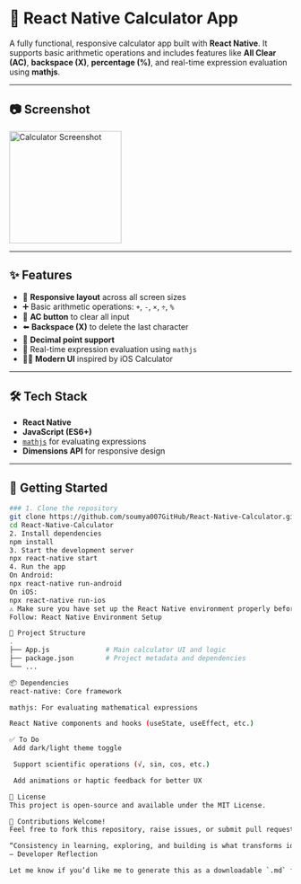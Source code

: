 # 📱 React Native Calculator App

A fully functional, responsive calculator app built with **React Native**. It supports basic arithmetic operations and includes features like **All Clear (AC)**, **backspace (X)**, **percentage (%)**, and real-time expression evaluation using **mathjs**.

---

## 📷 Screenshot

<img src="https://github.com/user-attachments/assets/22dcb0e6-313b-4815-87d3-b22206549d95" width="200" alt="Calculator Screenshot">

---

## ✨ Features

- 📐 **Responsive layout** across all screen sizes  
- ➕ Basic arithmetic operations: `+`, `-`, `×`, `÷`, `%`  
- 🧼 **AC button** to clear all input  
- ⬅️ **Backspace (X)** to delete the last character  
- 🔢 **Decimal point support**  
- 🧮 Real-time expression evaluation using `mathjs`  
- 🧑‍🎨 **Modern UI** inspired by iOS Calculator

---

## 🛠️ Tech Stack

- **React Native**
- **JavaScript (ES6+)**
- [`mathjs`](https://mathjs.org/) for evaluating expressions
- **Dimensions API** for responsive design

---

## 🚀 Getting Started
```bash
### 1. Clone the repository
git clone https://github.com/soumya007GitHub/React-Native-Calculator.git
cd React-Native-Calculator
2. Install dependencies
npm install
3. Start the development server
npx react-native start
4. Run the app
On Android:
npx react-native run-android
On iOS:
npx react-native run-ios
⚠️ Make sure you have set up the React Native environment properly before running the project.
Follow: React Native Environment Setup

📁 Project Structure
.
├── App.js              # Main calculator UI and logic
├── package.json        # Project metadata and dependencies
└── ...

📦 Dependencies
react-native: Core framework

mathjs: For evaluating mathematical expressions

React Native components and hooks (useState, useEffect, etc.)

✅ To Do
 Add dark/light theme toggle

 Support scientific operations (√, sin, cos, etc.)

 Add animations or haptic feedback for better UX

📄 License
This project is open-source and available under the MIT License.

🙌 Contributions Welcome!
Feel free to fork this repository, raise issues, or submit pull requests to enhance the app.

“Consistency in learning, exploring, and building is what transforms ideas into real applications.”
– Developer Reflection

Let me know if you’d like me to generate this as a downloadable `.md` file or help you link this to your GitHub Repository.
